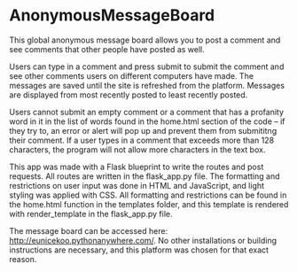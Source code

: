 # AnonymousMessageBoard

This global anonymous message board allows you to post a comment and see comments that other people have posted as well. 

Users can type in a comment and press submit to submit the comment and see other comments users on different computers have made. The messages are saved until the site is refreshed from the platform. Messages are displayed from most recently posted to least recently posted.

Users cannot submit an empty comment or a comment that has a profanity word in it in the list of words found in the home.html section of the code – if they try to, an error or alert will pop up and prevent them from submititng their comment. If a user types in a comment that exceeds more than 128 characters, the program will not allow more characters in the text box.

This app was made with a Flask blueprint to write the routes and post requests. All routes are written in the flask_app.py file. The formatting and restrictions on user input was done in HTML and JavaScript, and light styling was applied with CSS. All formatting and restrictions can be found in the home.html function in the templates folder, and this template is rendered with render_template in the flask_app.py file.

The message board can be accessed here: http://eunicekoo.pythonanywhere.com/. No other installations or building instructions are necessary, and this platform was chosen for that exact reason.
